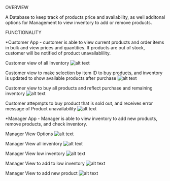



OVERVIEW

A Database to keep track of products price and availability, as well additonal options for Management to view inventory to add or remove products.


FUNCTIONALITY

*Customer App - customer is able to view current products and order items in bulk and view prices and quantities. If products are out of stock, customer will be notified of product unavailablility.

Customer view of all Inventory
![alt text](images/customer-view-inventory.png)

Customer view to make selection by item ID to buy products, and inventory is updated to show available products after purchase
![alt text](images/customer-buy-products.png)

Customer view to buy all products and reflect purchase and remaining inventory
![alt text](images/customer-view-buy-all.png)

Customer attepmpts to buy product that is sold out, and receives error message of Product unavailability
![alt text](images/customer-insufficient-quantity.png)





*Manager App - Manager is able to view inventory to add new products, remove products, and check inventory.

Manager View Options
![alt text](images/manager-view-options.png)

Manager View all inventory
![alt text](images/manager-view-inventory.png)

Manager View low inventory
![alt text](images/manager-view-low-inventory.png)

Manager View to add to low inventory
![alt text](images/manager-view-add-to-inventory.png)

Manager View to add new product
![alt text](images/manager-view-add-new-product.png)